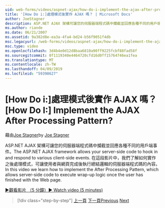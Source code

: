 ```yaml
---
uid: web-forms/videos/aspnet-ajax/how-do-i-implement-the-ajax-after-processing-pattern
title: '[How Do i:]處理模式後實作 AJAX 嗎？ | Microsoft Docs'
author: JoeStagner
description: ASP.NET AJAX 架構可讓您的伺服器端程式碼中攔截並回應各種不同的用戶端事件。 在這段影片中，我們了解如何實作 Aft 的內容...
ms.author: riande
ms.date: 06/21/2007
ms.assetid: 9a382d8e-ea3a-4fa4-bd24-b56f9051f4db
msc.legacyurl: /web-forms/videos/aspnet-ajax/how-do-i-implement-the-ajax-after-processing-pattern
msc.type: video
ms.openlocfilehash: 3d4b4e0d12d8baa6810a90ff9225fcbf88fad58f
ms.sourcegitcommit: 0f1119340e4464720cfd16d0ff15764746ea1fea
ms.translationtype: MT
ms.contentlocale: zh-TW
ms.lasthandoff: 04/09/2019
ms.locfileid: "59398627"
---
```

# <a name="how-do-i-implement-the-ajax-after-processing-pattern"></a><span data-ttu-id="e34ff-105">[How Do i:]處理模式後實作 AJAX 嗎？</span><span class="sxs-lookup"><span data-stu-id="e34ff-105">[How Do I:] Implement the AJAX After Processing Pattern?</span></span>

<span data-ttu-id="e34ff-106">藉由[Joe Stagner](https://github.com/JoeStagner)</span><span class="sxs-lookup"><span data-stu-id="e34ff-106">by [Joe Stagner](https://github.com/JoeStagner)</span></span>

<span data-ttu-id="e34ff-107">ASP.NET AJAX 架構可讓您的伺服器端程式碼中攔截並回應各種不同的用戶端事件。</span><span class="sxs-lookup"><span data-stu-id="e34ff-107">The ASP.NET AJAX framework allows your server-side code to hook in and respond to various client-side events.</span></span> <span data-ttu-id="e34ff-108">在這段影片中，我們了解如何實作之後處理模式，可讓使用者與網頁完成後執行總結邏輯的伺服器端程式碼的內容。</span><span class="sxs-lookup"><span data-stu-id="e34ff-108">In this video we learn how to implement the After Processing Pattern, which allows server-side code to execute wrap-up logic once the user has finished with the Web page.</span></span>

[<span data-ttu-id="e34ff-109">&#9654;觀看影片 （5 分鐘）</span><span class="sxs-lookup"><span data-stu-id="e34ff-109">&#9654; Watch video (5 minutes)</span></span>](https://channel9.msdn.com/Blogs/ASP-NET-Site-Videos/how-do-i-implement-the-ajax-after-processing-pattern)

> [!div class="step-by-step"]
> <span data-ttu-id="e34ff-110">[上一頁](how-do-i-use-the-aspnet-ajax-history-control.md)
> [下一頁](how-do-i-update-multiple-regions-of-a-page-with-aspnet-ajax.md)</span><span class="sxs-lookup"><span data-stu-id="e34ff-110">[Previous](how-do-i-use-the-aspnet-ajax-history-control.md)
[Next](how-do-i-update-multiple-regions-of-a-page-with-aspnet-ajax.md)</span></span>
